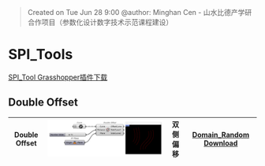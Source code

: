> Created on Tue Jun 28 9:00 @author: Minghan Cen - 山水比德产学研合作项目（参数化设计数字技术示范课程建设）

# SPI_Tools
<a href="Material\SPI.rar">SPI_Tool Grasshopper插件下载</a>

## Double Offset

| Double Offset |  <img src="./imgs\tool\Double Offset.png" height="auto" width="auto" title="caDesign"> | 双侧偏移 |  <a href="./Moths_components/Domain_Random.gh">Domain_Random Download</a> |
|---|---|---|---|